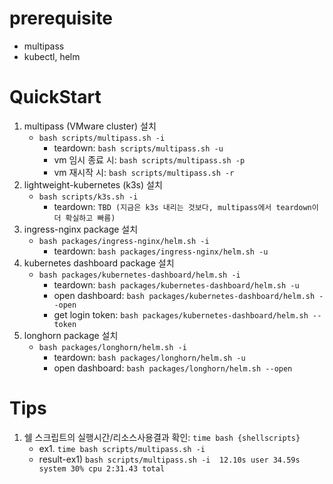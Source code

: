 
# prerequisite
- multipass
- kubectl, helm

# QuickStart

1. multipass (VMware cluster) 설치
   - `bash scripts/multipass.sh -i`
     - teardown: `bash scripts/multipass.sh -u`
     - vm 임시 종료 시: `bash scripts/multipass.sh -p`
     - vm 재시작 시: `bash scripts/multipass.sh -r`
2. lightweight-kubernetes (k3s) 설치
   - `bash scripts/k3s.sh -i`
     - teardown: `TBD (지금은 k3s 내리는 것보다, multipass에서 teardown이 더 확실하고 빠름)`
3. ingress-nginx package 설치
   - `bash packages/ingress-nginx/helm.sh -i`
     - teardown: `bash packages/ingress-nginx/helm.sh -u`
4. kubernetes dashboard package 설치
   - `bash packages/kubernetes-dashboard/helm.sh -i`
     - teardown: `bash packages/kubernetes-dashboard/helm.sh -u`
     - open dashboard: `bash packages/kubernetes-dashboard/helm.sh --open`
     - get login token: `bash packages/kubernetes-dashboard/helm.sh --token`
5. longhorn package 설치
   - `bash packages/longhorn/helm.sh -i`
     - teardown: `bash packages/longhorn/helm.sh -u`
     - open dashboard: `bash packages/longhorn/helm.sh --open`


# Tips

1. 쉘 스크립트의 실행시간/리소스사용결과 확인: `time bash {shellscripts}`
   - ex1. `time bash scripts/multipass.sh -i`
   - result-ex1) `bash scripts/multipass.sh -i  12.10s user 34.59s system 30% cpu 2:31.43 total`